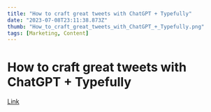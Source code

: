```yaml
---
title: "How to craft great tweets with ChatGPT + Typefully"
date: "2023-07-08T23:11:38.873Z"
thumb: "How_to_craft_great_tweets_with_ChatGPT_+_Typefully.png"
tags: [Marketing, Content]
---
```


# How to craft great tweets with ChatGPT + Typefully

[Link](https://typefully.com/blog/how-to-write-great-tweets-with-chatgpt)

